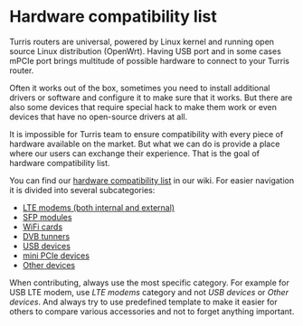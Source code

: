 # Hardware compatibility list

Turris routers are universal, powered by Linux kernel and running open
source Linux distribution (OpenWrt). Having USB port and in some cases mPCIe port brings
multitude of possible hardware to connect to your Turris router.

Often it works out of the box, sometimes you need to install additional drivers
or software and configure it to make sure that it works. But there are also
some devices that require special hack to make them work or even devices that
have no open-source drivers at all.

It is impossible for Turris team to ensure compatibility with every piece of
hardware available on the market. But what we can do is provide a place where
our users can exchange their experience. That is the goal of hardware
compatibility list.

You can find our [hardware compatibility list](https://wiki.turris.cz/doc/en/hcl)
in our wiki. For easier navigation it is divided into several subcategories:

* [LTE modems (both internal and external)](https://wiki.turris.cz/doc/en/hcl/lte)
* [SFP modules](https://wiki.turris.cz/doc/en/hcl/sfp)
* [WiFi cards](https://wiki.turris.cz/doc/en/hcl/wifi)
* [DVB tunners](https://wiki.turris.cz/doc/en/hcl/dvb)
* [USB devices](https://wiki.turris.cz/doc/en/hcl/usb)
* [mini PCIe devices](https://wiki.turris.cz/doc/en/hcl/usb)
* [Other devices](https://wiki.turris.cz/doc/en/hcl/other)

When contributing, always use the most specific category. For example for USB
LTE modem, use _LTE modems_ category and not _USB devices_ or _Other devices_.
And always try to use predefined template to make it easier for others to
compare various accessories and not to forget anything important.
